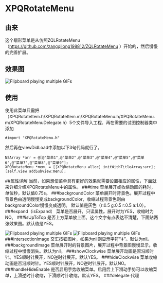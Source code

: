 # XPQRotateMenu
## 由来
这个扇形菜单是从仿照ZQLRotateMenu（https://github.com/zangqilong198812/ZQLRotateMenu ）开始的，然后慢慢的完善扩展。
## 效果图

![Flipboard playing multiple GIFs](https://github.com/xiepanqi/XPQRotateMenu/blob/master/Dome.gif)
## 使用
使用此菜单只需把（XPQRotateItem.h/XPQRotateItem.m/XPQRotateMenu.h/XPQRotateMenu.m/XPQRotateMenuDelegate.h）5个文件导入工程，再在需要的试图控制器类中添加

    #import "XPQRotateMenu.h"
然后再在viewDidLoad中添加以下3句代码就行了。

    NSArray *arr = @[@"菜单1",@"菜单2",@"菜单3",@"菜单4",@"菜单5",@"菜单6",@"菜单7",@"菜单8",@"菜单9"];
    XPQRotateMenu *menu = [[XPQRotateMenu alloc] initWithTitleArray:arr];
    [self.view addSubview:menu];

##属性详解
当然，如果想使菜单具有更好的效果就需要设置相应的属性，下面就来详细介绍XPQRotateMenu中的属性。
###time
菜单展开或收缩动画的耗时，单位秒，默认值0.75s。
###backgroundColor
菜单展开时背景色。展开过程中背景色由透明慢慢变成backgroundColor，收缩过程背景色则由backgroundColor慢慢变成透明。
默认值是灰色（r:0.5 g:0.5 r:0.5 a:1.0）。
###expand（isExpand）
菜单是否展开，只读属性。展开时为YES，收缩时为NO。
###isUpToTop
是否上方菜单放上面。这个文字有点表达不清楚，下面贴两张效果图。默认值是YES。

![Flipboard playing multiple GIFs](https://github.com/xiepanqi/XPQRotateMenu/blob/master/ReadMeImage/isUpToTop_YES.png)
![Flipboard playing multiple GIFs](https://github.com/xiepanqi/XPQRotateMenu/blob/master/ReadMeImage/isUpToTop_NO.png)
###intersectionImage
交汇按钮图片，如果为nil则显示字符“➕”。默认为nil。
###backgroundImage
菜单展开时的背景图片，展开过程中背景图慢慢显示，收缩过程中慢慢消失。默认为nil。
###showClockwise
菜单展开动画是否沿顺时针。YES顺时针展开，NO逆时针展开。默认YES。
###hideClockwise
菜单收缩动画是否沿顺时针。YES顺时针展开，NO逆时针展开。默认NO。
###handleHideEnable
是否启用手势收缩菜单。启用后上下滑动手势可以收缩菜单，上滑逆时针收缩，下滑顺时针收缩。默认YES。
###delegate
代理
